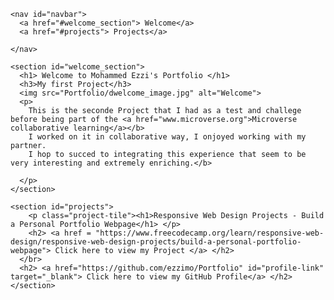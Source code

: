 <!DOCTYPE html>
<html lang="en">
  <head>
  <title> Welcome to Mohammed Ezzi's Portfolio </title>
  <link rel="stylesheet" href="Portfolio/portfolio.css">
  </head>

  <body>

    <nav id="navbar">
      <a href="#welcome_section"> Welcome</a>
      <a href="#projects"> Projects</a>

    </nav>

    <section id="welcome_section">
      <h1> Welcome to Mohammed Ezzi's Portfolio </h1>
      <h3>My first Project</h3>
      <img src="Portfolio/dwelcome_image.jpg" alt="Welcome">
      <p>
        This is the seconde Project that I had as a test and challege before being part of the <a href="www.microverse.org">Microverse collaborative learning</a></b>
        I worked on it in collaborative way, I onjoyed working with my partner.
        I hop to succed to integrating this experience that seem to be very interesting and extremely enriching.</b>

      </p>
    </section>

    <section id="projects">
        <p class="project-tile"><h1>Responsive Web Design Projects - Build a Personal Portfolio Webpage</h1> </p>
        <h2> <a href = "https://www.freecodecamp.org/learn/responsive-web-design/responsive-web-design-projects/build-a-personal-portfolio-webpage"> Click here to view my Project </a> </h2>
      </br>
      <h2> <a href="https://github.com/ezzimo/Portfolio" id="profile-link" target="_blank"> Click here to view my GitHub Profile</a> </h2>
    </section>

  </body>
</html>
